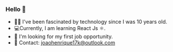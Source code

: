 ### Hello 👋


- 👨‍💻 I've been fascinated by technology since I was 10 years old.
- 💻Currently, I am learning React Js ⚛️.
- 💼 I'm looking for my first job opportunity.
- 📧 Contact: joaohenrique17k@outlook.com
